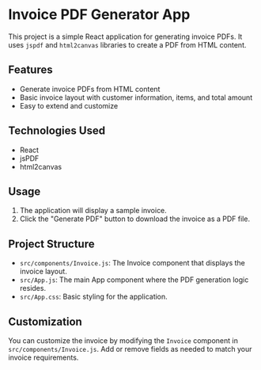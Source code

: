 # Invoice PDF Generator App

This project is a simple React application for generating invoice PDFs. It uses `jspdf` and `html2canvas` libraries to create a PDF from HTML content.

## Features

- Generate invoice PDFs from HTML content
- Basic invoice layout with customer information, items, and total amount
- Easy to extend and customize

## Technologies Used

- React
- jsPDF
- html2canvas

## Usage

1. The application will display a sample invoice.
2. Click the "Generate PDF" button to download the invoice as a PDF file.

## Project Structure

- `src/components/Invoice.js`: The Invoice component that displays the invoice layout.
- `src/App.js`: The main App component where the PDF generation logic resides.
- `src/App.css`: Basic styling for the application.

## Customization

You can customize the invoice by modifying the `Invoice` component in `src/components/Invoice.js`. Add or remove fields as needed to match your invoice requirements.

